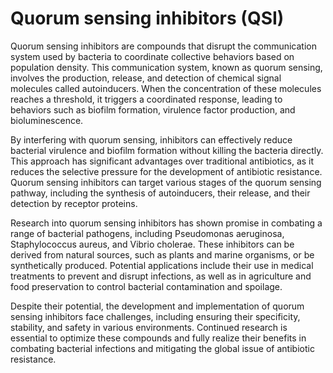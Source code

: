 <!--
source: gpt-40
abbr: QSI
tags: biofilm-busters quorum-sensing-inhibitors
-->

# Quorum sensing inhibitors (QSI)

Quorum sensing inhibitors are compounds that disrupt the communication system used by bacteria to coordinate collective behaviors based on population density. This communication system, known as quorum sensing, involves the production, release, and detection of chemical signal molecules called autoinducers. When the concentration of these molecules reaches a threshold, it triggers a coordinated response, leading to behaviors such as biofilm formation, virulence factor production, and bioluminescence.

By interfering with quorum sensing, inhibitors can effectively reduce bacterial virulence and biofilm formation without killing the bacteria directly. This approach has significant advantages over traditional antibiotics, as it reduces the selective pressure for the development of antibiotic resistance. Quorum sensing inhibitors can target various stages of the quorum sensing pathway, including the synthesis of autoinducers, their release, and their detection by receptor proteins.

Research into quorum sensing inhibitors has shown promise in combating a range of bacterial pathogens, including Pseudomonas aeruginosa, Staphylococcus aureus, and Vibrio cholerae. These inhibitors can be derived from natural sources, such as plants and marine organisms, or be synthetically produced. Potential applications include their use in medical treatments to prevent and disrupt infections, as well as in agriculture and food preservation to control bacterial contamination and spoilage.

Despite their potential, the development and implementation of quorum sensing inhibitors face challenges, including ensuring their specificity, stability, and safety in various environments. Continued research is essential to optimize these compounds and fully realize their benefits in combating bacterial infections and mitigating the global issue of antibiotic resistance.
